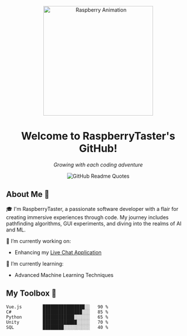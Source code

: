 <div align="center">
  <img src="https://raw.githubusercontent.com/RaspberryTaster/your-repo/main/assets/raspberry-animation.gif" alt="Raspberry Animation" width="300"/>
  <h1>Welcome to RaspberryTaster's GitHub!</h1>
</div>

<p align="center">
  <i>Growing with each coding adventure</i>
</p>

<p align="center">
  <!-- Dynamic Quote -->
  <img src="https://github-readme-quotes.herokuapp.com/quote?theme=dark&animation=grow_out_in&layout=zues&font=Redressed" alt="GitHub Readme Quotes">
</p>

## About Me 🚀

🎓 I'm RaspberryTaster, a passionate software developer with a flair for creating immersive experiences through code. My journey includes pathfinding algorithms, GUI experiments, and diving into the realms of AI and ML.

🔭 I’m currently working on:
- Enhancing my [Live Chat Application](https://github.com/RaspberryTaster/live-chat)

🌱 I’m currently learning:
- Advanced Machine Learning Techniques

## My Toolbox 🧰

```text
Vue.js        ████████████████░░   90 %
C#            ███████████████░░░   85 %
Python        ████████████░░░░░░   65 %
Unity         █████████████░░░░░   70 %
SQL           ████████░░░░░░░░░░   40 %
